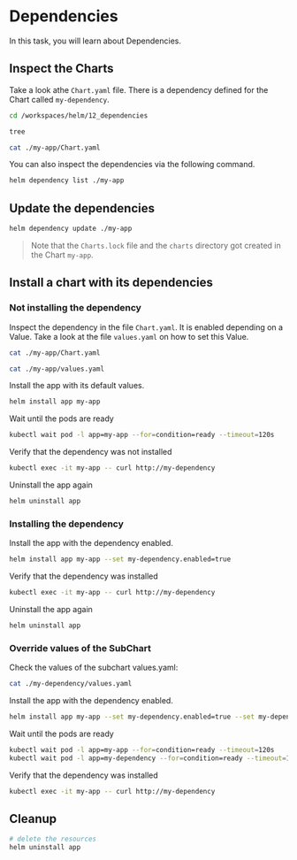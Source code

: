 # Dependencies

In this task, you will learn about Dependencies.

## Inspect the Charts

Take a look athe `Chart.yaml` file. There is a dependency defined for the Chart called `my-dependency`.
```bash
cd /workspaces/helm/12_dependencies

tree

cat ./my-app/Chart.yaml
```

You can also inspect the dependencies via the following command.
```bash
helm dependency list ./my-app 
```

## Update the dependencies

```bash
helm dependency update ./my-app
```
> Note that the `Charts.lock` file and the `charts` directory got created in the Chart `my-app`.

## Install a chart with its dependencies

### Not installing the dependency

Inspect the dependency in the file `Chart.yaml`. It is enabled depending on a Value. Take a look at the file `values.yaml` on how to set this Value.
```bash
cat ./my-app/Chart.yaml

cat ./my-app/values.yaml
```

Install the app with its default values.
```bash
helm install app my-app
```

Wait until the pods are ready
```bash
kubectl wait pod -l app=my-app --for=condition=ready --timeout=120s
```

Verify that the dependency was not installed
```bash
kubectl exec -it my-app -- curl http://my-dependency
```

Uninstall the app again
```bash
helm uninstall app
```

### Installing the dependency

Install the app with the dependency enabled.
```bash
helm install app my-app --set my-dependency.enabled=true
```

Verify that the dependency was installed
```bash
kubectl exec -it my-app -- curl http://my-dependency
```

Uninstall the app again
```bash
helm uninstall app
```

### Override values of the SubChart

Check the values of the subchart values.yaml:

```bash
cat ./my-dependency/values.yaml
```

Install the app with the dependency enabled.
```bash
helm install app my-app --set my-dependency.enabled=true --set my-dependency.content="Bonjour Helm"
```

Wait until the pods are ready
```bash
kubectl wait pod -l app=my-app --for=condition=ready --timeout=120s
kubectl wait pod -l app=my-dependency --for=condition=ready --timeout=120s
```

Verify that the dependency was installed
```bash
kubectl exec -it my-app -- curl http://my-dependency
```

## Cleanup

```bash
# delete the resources
helm uninstall app
```
